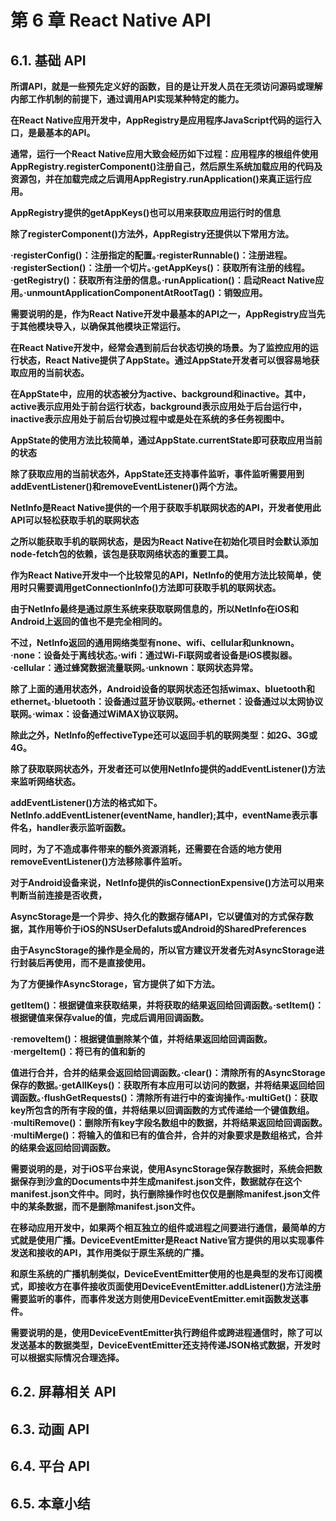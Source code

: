 # 第 6 章 React Native API

## 6.1. 基础 API 

**所谓API，就是一些预先定义好的函数，目的是让开发人员在无须访问源码或理解内部工作机制的前提下，通过调用API实现某种特定的能力。**

**在React Native应用开发中，AppRegistry是应用程序JavaScript代码的运行入口，是最基本的API。**

**通常，运行一个React Native应用大致会经历如下过程：应用程序的根组件使用AppRegistry.registerComponent()注册自己，然后原生系统加载应用的代码及资源包，并在加载完成之后调用AppRegistry.runApplication()来真正运行应用。**

**AppRegistry提供的getAppKeys()也可以用来获取应用运行时的信息**

**除了registerComponent()方法外，AppRegistry还提供以下常用方法。**

**·registerConfig()：注册指定的配置。·registerRunnable()：注册进程。·registerSection()：注册一个切片。·getAppKeys()：获取所有注册的线程。·getRegistry()：获取所有注册的信息。·runApplication()：启动React Native应用。·unmountApplicationComponentAtRootTag()：销毁应用。**

**需要说明的是，作为React Native开发中最基本的API之一，AppRegistry应当先于其他模块导入，以确保其他模块正常运行。**

**在React Native开发中，经常会遇到前后台状态切换的场景。为了监控应用的运行状态，React Native提供了AppState。通过AppState开发者可以很容易地获取应用的当前状态。**

**在AppState中，应用的状态被分为active、background和inactive。其中，active表示应用处于前台运行状态，background表示应用处于后台运行中，inactive表示应用处于前后台切换过程中或是处在系统的多任务视图中。**

**AppState的使用方法比较简单，通过AppState.currentState即可获取应用当前的状态**

**除了获取应用的当前状态外，AppState还支持事件监听，事件监听需要用到addEventListener()和removeEventListener()两个方法。**

**NetInfo是React Native提供的一个用于获取手机联网状态的API，开发者使用此API可以轻松获取手机的联网状态**

**之所以能获取手机的联网状态，是因为React Native在初始化项目时会默认添加node-fetch包的依赖，该包是获取网络状态的重要工具。**

**作为React Native开发中一个比较常见的API，NetInfo的使用方法比较简单，使用时只需要调用getConnectionInfo()方法即可获取手机的联网状态。**

**由于NetInfo最终是通过原生系统来获取联网信息的，所以NetInfo在iOS和Android上返回的值也不是完全相同的。**

**不过，NetInfo返回的通用网络类型有none、wifi、cellular和unknown。·none：设备处于离线状态。·wifi：通过Wi-Fi联网或者设备是iOS模拟器。·cellular：通过蜂窝数据流量联网。·unknown：联网状态异常。**

**除了上面的通用状态外，Android设备的联网状态还包括wimax、bluetooth和ethernet。·bluetooth：设备通过蓝牙协议联网。·ethernet：设备通过以太网协议联网。·wimax：设备通过WiMAX协议联网。**

**除此之外，NetInfo的effectiveType还可以返回手机的联网类型：如2G、3G或4G。**

**除了获取联网状态外，开发者还可以使用NetInfo提供的addEventListener()方法来监听网络状态。**

**addEventListener()方法的格式如下。    NetInfo.addEventListener(eventName, handler);其中，eventName表示事件名，handler表示监听函数。**

**同时，为了不造成事件带来的额外资源消耗，还需要在合适的地方使用removeEventListener()方法移除事件监听。**

**对于Android设备来说，NetInfo提供的isConnectionExpensive()方法可以用来判断当前连接是否收费，**

**AsyncStorage是一个异步、持久化的数据存储API，它以键值对的方式保存数据，其作用等价于iOS的NSUserDefaluts或Android的SharedPreferences**

**由于AsyncStorage的操作是全局的，所以官方建议开发者先对AsyncStorage进行封装后再使用，而不是直接使用。**

**为了方便操作AsyncStorage，官方提供了如下方法。**

**getItem()：根据键值来获取结果，并将获取的结果返回给回调函数。·setItem()：根据键值来保存value的值，完成后调用回调函数。**

**·removeItem()：根据键值删除某个值，并将结果返回给回调函数。·mergeItem()：将已有的值和新的**

**值进行合并，合并的结果会返回给回调函数。·clear()：清除所有的AsyncStorage保存的数据。·getAllKeys()：获取所有本应用可以访问的数据，并将结果返回给回调函数。·flushGetRequests()：清除所有进行中的查询操作。·multiGet()：获取key所包含的所有字段的值，并将结果以回调函数的方式传递给一个键值数组。·multiRemove()：删除所有key字段名数组中的数据，并将结果返回给回调函数。·multiMerge()：将输入的值和已有的值合并，合并的对象要求是数组格式，合并的结果会返回给回调函数。**

**需要说明的是，对于iOS平台来说，使用AsyncStorage保存数据时，系统会把数据保存到沙盒的Documents中并生成manifest.json文件，数据就存在这个manifest.json文件中。同时，执行删除操作时也仅仅是删除manifest.json文件中的某条数据，而不是删除manifest.json文件。**

**在移动应用开发中，如果两个相互独立的组件或进程之间要进行通信，最简单的方式就是使用广播。DeviceEventEmitter是React Native官方提供的用以实现事件发送和接收的API，其作用类似于原生系统的广播。**

**和原生系统的广播机制类似，DeviceEventEmitter使用的也是典型的发布订阅模式，即接收方在事件接收页面使用DeviceEventEmitter.addListener()方法注册需要监听的事件，而事件发送方则使用DeviceEventEmitter.emit函数发送事件。**

**需要说明的是，使用DeviceEventEmitter执行跨组件或跨进程通信时，除了可以发送基本的数据类型，DeviceEventEmitter还支持传递JSON格式数据，开发时可以根据实际情况合理选择。**

## 6.2.  屏幕相关 API



## 6.3. 动画 API



## 6.4. 平台 API



## 6.5. 本章小结

